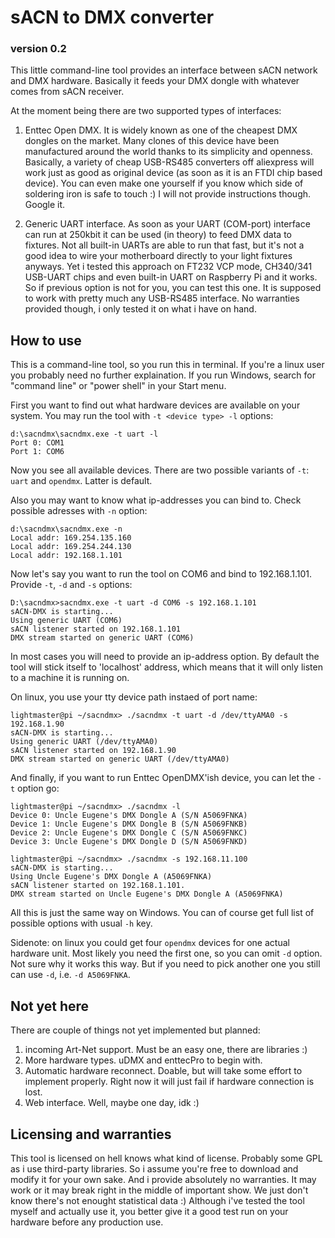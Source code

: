 sACN to DMX converter
=====================

### version 0.2


This little command-line tool provides an interface between sACN network and DMX hardware. Basically it feeds your DMX dongle with whatever comes from sACN receiver.

At the moment being there are two supported types of interfaces:
1. Enttec Open DMX. It is widely known as one of the cheapest DMX dongles on the market. Many clones of this device have been manufactured around the world thanks to its simplicity and openness. Basically, a variety of cheap USB-RS485 converters off aliexpress will work just as good as original device (as soon as it is an FTDI chip based device). You can even make one yourself if you know which side of soldering iron is safe to touch :) I will not provide instructions though. Google it.

2. Generic UART interface. As soon as your UART (COM-port) interface can run at 250kbit it can be used (in theory) to feed DMX data to fixtures. Not all built-in UARTs are able to run that fast, but it's not a good idea to wire your motherboard directly to your light fixtures anyways. Yet i tested this approach on FT232 VCP mode, CH340/341 USB-UART chips and even built-in UART on Raspberry Pi and it works. So if previous option is not for you, you can test this one. It is supposed to work with pretty much any USB-RS485 interface. No warranties provided though, i only tested it on what i have on hand.

How to use
----------

This is a command-line tool, so you run this in terminal. If you're a linux user you probably need no further explaination. If you run Windows, search for "command line" or "power shell" in your Start menu.

First you want to find out what hardware devices are available on your system. You may run the tool with `-t <device type> -l` options:

	d:\sacndmx\sacndmx.exe -t uart -l
	Port 0: COM1
	Port 1: COM6

Now you see all available devices. There are two possible variants of `-t`: `uart` and `opendmx`. Latter is default.

Also you may want to know what ip-addresses you can bind to. Check possible adresses with `-n` option:

	d:\sacndmx\sacndmx.exe -n
	Local addr: 169.254.135.160
	Local addr: 169.254.244.130
	Local addr: 192.168.1.101

Now let's say you want to run the tool on COM6 and bind to 192.168.1.101. Provide `-t`, `-d` and `-s` options:

	D:\sacndmx>sacndmx.exe -t uart -d COM6 -s 192.168.1.101
	sACN-DMX is starting...
	Using generic UART (COM6)
	sACN listener started on 192.168.1.101
	DMX stream started on generic UART (COM6)

In most cases you will need to provide an ip-address option. By default the tool will stick itself to 'localhost' address, which means that it will only listen to a machine it is running on.

On linux, you use your tty device path instaed of port name:

	lightmaster@pi ~/sacndmx> ./sacndmx -t uart -d /dev/ttyAMA0 -s 192.168.1.90
	sACN-DMX is starting...
	Using generic UART (/dev/ttyAMA0)
	sACN listener started on 192.168.1.90
	DMX stream started on generic UART (/dev/ttyAMA0)

And finally, if you want to run Enttec OpenDMX'ish device, you can let the `-t` option go:

	lightmaster@pi ~/sacndmx> ./sacndmx -l
    Device 0: Uncle Eugene's DMX Dongle A (S/N A5069FNKA)
    Device 1: Uncle Eugene's DMX Dongle B (S/N A5069FNKB)
    Device 2: Uncle Eugene's DMX Dongle C (S/N A5069FNKC)
    Device 3: Uncle Eugene's DMX Dongle D (S/N A5069FNKD)

    lightmaster@pi ~/sacndmx> ./sacndmx -s 192.168.11.100
    sACN-DMX is starting...
    Using Uncle Eugene's DMX Dongle A (A5069FNKA)
    sACN listener started on 192.168.1.101.
    DMX stream started on Uncle Eugene's DMX Dongle A (A5069FNKA)

All this is just the same way on Windows. You can of course get full list of possible options with usual `-h` key.

Sidenote: on linux you could get four `opendmx` devices for one actual hardware unit. Most likely you need the first one, so you can omit `-d` option. Not sure why it works this way. But if you need to pick another one you still can use `-d`, i.e. `-d A5069FNKA`.

Not yet here
------------

There are couple of things not yet implemented but planned:
1. incoming Art-Net support. Must be an easy one, there are libraries :)
2. More hardware types. uDMX and enttecPro to begin with.
3. Automatic hardware reconnect. Doable, but will take some effort to implement properly. Right now it will just fail if hardware connection is lost.
4. Web interface. Well, maybe one day, idk :)

Licensing and warranties
------------------------

This tool is licensed on hell knows what kind of license. Probably some GPL as i use third-party libraries. So i assume you're free to download and modify it for your own sake. And i provide absolutely no warranties. It may work or it may break right in the middle of important show. We just don't know there's not enought statistical data :) Although i've tested the tool myself and actually use it, you better give it a good test run on your hardware before any production use.
